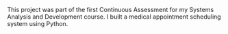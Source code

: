 This project was part of the first Continuous Assessment for my Systems Analysis and Development course. I built a medical appointment scheduling system using Python.
